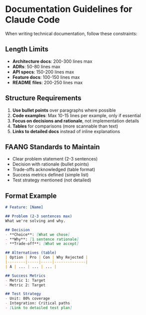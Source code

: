 # Documentation Guidelines for Claude Code

When writing technical documentation, follow these constraints:

## Length Limits
- **Architecture docs**: 200-300 lines max
- **ADRs**: 50-80 lines max  
- **API specs**: 150-200 lines max
- **Feature docs**: 100-150 lines max
- **README files**: 200-250 lines max

## Structure Requirements
1. **Use bullet points** over paragraphs where possible
2. **Code examples**: Max 10-15 lines per example, only if essential
3. **Focus on decisions and rationale**, not implementation details
4. **Tables** for comparisons (more scannable than text)
5. **Links to detailed docs** instead of inline explanations

## FAANG Standards to Maintain
- Clear problem statement (2-3 sentences)
- Decision with rationale (bullet points)
- Trade-offs acknowledged (table format)
- Success metrics defined (simple list)
- Test strategy mentioned (not detailed)

## Format Example
```markdown
# Feature: [Name]

## Problem (2-3 sentences max)
What we're solving and why.

## Decision
- **Choice**: [What we chose]
- **Why**: [1 sentence rationale]
- **Trade-off**: [What we accept]

## Alternatives (table)
| Option | Pro | Con | Why Rejected |
|--------|-----|-----|--------------|
| A | ... | ... | ... |

## Success Metrics
- Metric 1: Target
- Metric 2: Target

## Test Strategy
- Unit: 80% coverage
- Integration: Critical paths
- [Link to detailed test plan]